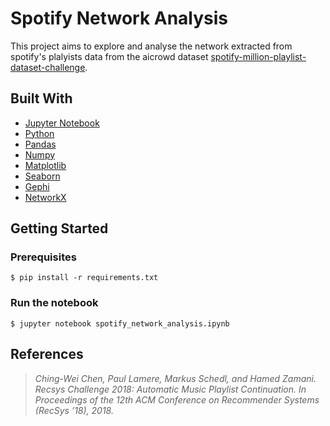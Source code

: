 # Spotify Network Analysis
This project aims to explore and analyse the network extracted from spotify's plalyists data from the aicrowd dataset [spotify-million-playlist-dataset-challenge](https://www.aicrowd.com/challenges/spotify-million-playlist-dataset-challenge).

## Built With

* [Jupyter Notebook](https://jupyter.org/)
* [Python](https://www.python.org/)
* [Pandas](https://pandas.pydata.org/)
* [Numpy](https://www.numpy.org/)
* [Matplotlib](https://matplotlib.org/)
* [Seaborn](https://seaborn.pydata.org/)
* [Gephi](https://gephi.org/)
* [NetworkX](https://networkx.github.io/)

## Getting Started

### Prerequisites

```shell
$ pip install -r requirements.txt
```

### Run the notebook

```shell
$ jupyter notebook spotify_network_analysis.ipynb
```


## References
> *Ching-Wei Chen, Paul Lamere, Markus Schedl, and Hamed Zamani. Recsys Challenge 2018: Automatic Music Playlist Continuation. In Proceedings of the 12th ACM Conference on Recommender Systems (RecSys ’18), 2018.*
